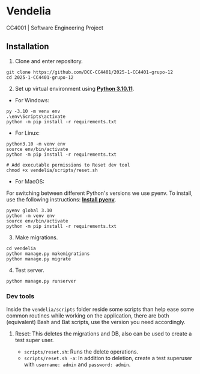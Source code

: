 # Vendelia

CC4001 | Software Engineering Project

## Installation

1. Clone and enter repository.

```
git clone https://github.com/DCC-CC4401/2025-1-CC4401-grupo-12
cd 2025-1-CC4401-grupo-12
```

2. Set up virtual environment using [**Python 3.10.11**](https://www.python.org/downloads/release/python-31011/).

- For Windows:
```
py -3.10 -m venv env
.\env\Scripts\activate
python -m pip install -r requirements.txt
```

- For Linux:
```
python3.10 -m venv env
source env/bin/activate
python -m pip install -r requirements.txt

# Add executable permissions to Reset dev tool
chmod +x vendelia/scripts/reset.sh
```
- For MacOS:

For switching between different Python's versions we use pyenv. To install, use the following instructions: [**Install pyenv**](https://mac.install.guide/python/install-pyenv).
```
pyenv global 3.10
python -m venv env
source env/bin/activate
python -m pip install -r requirements.txt
```

3. Make migrations.
```
cd vendelia
python manage.py makemigrations
python manage.py migrate
```

4. Test server.
```
python manage.py runserver
```

### Dev tools
Inside the `vendelia/scripts` folder reside some scripts than help ease some common routines while working on the application, there are both (equivalent) Bash and Bat scripts, use the version you need accordingly.

1. Reset: This deletes the migrations and DB, also can be used to create a test super user.

    * `scripts/reset.sh`: Runs the delete operations.
    * `scripts/reset.sh -a`: In addition to deletion, create a test superuser with `username: admin` and `password: admin`.